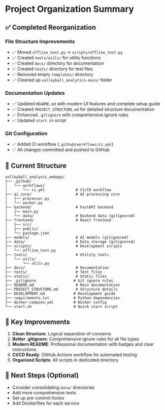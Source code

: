 # Project Organization Summary

## ✅ Completed Reorganization

### File Structure Improvements
- ✅ Moved `offline_test.py` → `scripts/offline_test.py`
- ✅ Created `tools/utils/` for utility functions
- ✅ Created `docs/` directory for documentation
- ✅ Created `tests/` directory for test files
- ✅ Removed empty `templates/` directory
- ✅ Cleaned up `volleyball_analytics-main/` folder

### Documentation Updates
- ✅ Updated `README.md` with modern UI features and complete setup guide
- ✅ Created `PROJECT_STRUCTURE.md` for detailed structure documentation
- ✅ Enhanced `.gitignore` with comprehensive ignore rules
- ✅ Updated `start.sh` script

### Git Configuration
- ✅ Added CI workflow (`.github/workflows/ci.yml`)
- ✅ All changes committed and pushed to GitHub

## 📁 Current Structure

```
volleyball_analysis_webapp/
├── .github/
│   └── workflows/
│       └── ci.yml              # CI/CD workflow
├── ai_core/                    # AI processing core
│   ├── processor.py
│   └── worker.py
├── backend/                    # FastAPI backend
│   ├── main.py
│   └── data/                   # Backend data (gitignored)
├── frontend/                   # React frontend
│   ├── src/
│   ├── public/
│   └── package.json
├── models/                     # AI models (gitignored)
├── data/                       # Data storage (gitignored)
├── scripts/                    # Development scripts
│   └── offline_test.py
├── tools/                      # Utility tools
│   └── utils/
│       └── utils.py
├── docs/                       # Documentation
├── tests/                      # Test files
├── static/                     # Static files
├── .gitignore                 # Git ignore rules
├── README.md                   # Main documentation
├── PROJECT_STRUCTURE.md        # Structure details
├── DEVELOPMENT.md             # Development guide
├── requirements.txt           # Python dependencies
├── docker-compose.yml         # Docker config
└── start.sh                   # Quick start script
```

## 🎯 Key Improvements

1. **Clean Structure**: Logical separation of concerns
2. **Better .gitignore**: Comprehensive ignore rules for all file types
3. **Modern README**: Professional documentation with badges and clear instructions
4. **CI/CD Ready**: GitHub Actions workflow for automated testing
5. **Organized Scripts**: All scripts in dedicated directory

## 📝 Next Steps (Optional)

- Consider consolidating `data/` directories
- Add more comprehensive tests
- Set up pre-commit hooks
- Add Dockerfiles for each service
